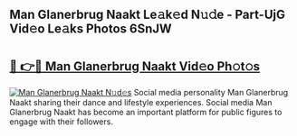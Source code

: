## Man Glanerbrug Naakt Le𝚊k𝚎d N𝚞𝚍e - Part-UjG Vid𝚎o Le𝚊ks Photos 6SnJW

# <h2><a href="http://fb5n4te.evod.top/?m=Man+Glanerbrug+Naakt">🔗 👉🔴 Man Glanerbrug Naakt Vid𝚎o Ph𝚘t𝚘s</a></h2>

[![Man Glanerbrug Naakt N𝚞d𝚎s](https://i.imgur.com/8V9OHl7.gif)](http://fb5n4te.evod.top/?m=Man+Glanerbrug+Naakt)
Social media personality Man Glanerbrug Naakt sharing their dance and lifestyle experiences. Social media Man Glanerbrug Naakt has become an important platform for public figures to engage with their followers. 
